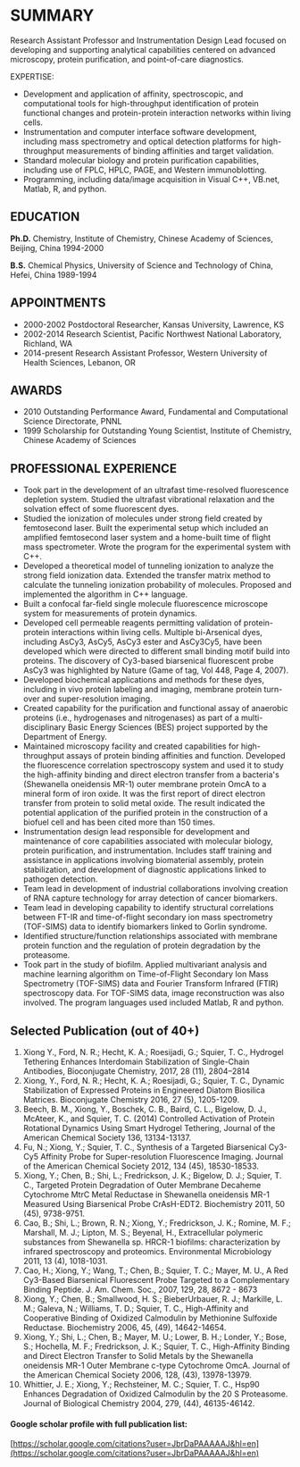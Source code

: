 # SUMMARY
Research Assistant Professor and Instrumentation Design Lead focused on developing and supporting analytical capabilities centered on advanced microscopy, protein purification, and point-of-care diagnostics.

EXPERTISE:  

* Development and application of affinity, spectroscopic, and computational tools for high-throughput identification of protein functional changes and protein-protein interaction networks within living cells.
* Instrumentation and computer interface software development, including mass spectrometry and optical detection platforms for high-throughput measurements of binding affinities and target validation.
* Standard molecular biology and protein purification capabilities, including use of FPLC, HPLC, PAGE, and Western immunoblotting.
* Programming, including data/image acquisition in Visual C++, VB.net, Matlab, R, and python.

## EDUCATION
**Ph.D.** Chemistry, Institute of Chemistry, Chinese Academy of Sciences, Beijing, China 1994-2000

**B.S.** Chemical Physics, University of Science and Technology of China, Hefei, China 1989-1994

## APPOINTMENTS
* 2000-2002 Postdoctoral Researcher, Kansas University, Lawrence, KS
* 2002-2014 Research Scientist, Pacific Northwest National Laboratory, Richland, WA
* 2014-present Research Assistant Professor, Western University of Health Sciences, Lebanon, OR

## AWARDS
* 2010 Outstanding Performance Award, Fundamental and Computational Science Directorate, PNNL 
* 1999 Scholarship for Outstanding Young Scientist, Institute of Chemistry, Chinese Academy of Sciences
 
## PROFESSIONAL EXPERIENCE

* Took part in the development of an ultrafast time-resolved fluorescence depletion system. Studied the ultrafast vibrational relaxation and the solvation effect of some fluorescent dyes.  
* Studied the ionization of molecules under strong field created by femtosecond laser. Built the experimental setup which included an amplified femtosecond laser system and a home-built time of flight mass spectrometer. Wrote the program for the experimental system with C++.
* Developed a theoretical model of tunneling ionization to analyze the strong field ionization data. Extended the transfer matrix method to calculate the tunneling ionization probability of molecules. Proposed and implemented the algorithm in C++ language.
* Built a confocal far-field single molecule fluorescence microscope system for measurements of protein dynamics.
* Developed cell permeable reagents permitting validation of protein-protein interactions within living cells. Multiple bi-Arsenical dyes, including AsCy3, AsCy5, AsCy3 ester and AsCy3Cy5, have been developed which were directed to different small binding motif build into proteins. The discovery of Cy3-based biarsenical fluorescent probe AsCy3 was highlighted by Nature (Game of tag, Vol 448, Page 4, 2007).
* Developed biochemical applications and methods for these dyes, including in vivo protein labeling and imaging, membrane protein turn-over and super-resolution imaging.
* Created capability for the purification and functional assay of anaerobic proteins (i.e., hydrogenases and nitrogenases) as part of a multi-disciplinary Basic Energy Sciences (BES) project supported by the Department of Energy.
* Maintained microscopy facility and created capabilities for high-throughput assays of protein binding affinities and function. Developed the fluorescence correlation spectroscopy system and used it to study the high-affinity binding and direct electron transfer from a bacteria's (Shewanella oneidensis MR-1) outer membrane protein OmcA to a mineral form of iron oxide. It was the first report of direct electron transfer from protein to solid metal oxide. The result indicated the potential application of the purified protein in the construction of a biofuel cell and has been cited more than 150 times.
* Instrumentation design lead responsible for development and maintenance of core capabilities associated with molecular biology, protein purification, and instrumentation.  Includes staff training and assistance in applications involving biomaterial assembly, protein stabilization, and development of diagnostic applications linked to pathogen detection.
* Team lead in development of industrial collaborations involving creation of RNA capture technology for array detection of cancer biomarkers.  
* Team lead in developing capability to identify structural correlations between FT-IR and time-of-flight secondary ion mass spectrometry (TOF-SIMS) data to identify biomarkers linked to Gorlin syndrome.
* Identified structure/function relationships associated with membrane protein function and the regulation of protein degradation by the proteasome.  
* Took part in the study of biofilm. Applied multivariant analysis and machine learning algorithm on Time-of-Flight Secondary Ion Mass Spectrometry (TOF-SIMS) data and Fourier Transform Infrared (FTIR) spectroscopy data. For TOF-SIMS data, image reconstruction was also involved. The program languages used included Matlab, R and python.

## Selected Publication (out of 40+)
1. Xiong Y., Ford, N. R.; Hecht, K. A.; Roesijadi, G.; Squier, T. C., Hydrogel Tethering Enhances Interdomain Stabilization of Single-Chain Antibodies, Bioconjugate Chemistry, 2017, 28 (11), 2804–2814
2. Xiong, Y., Ford, N. R.; Hecht, K. A.; Roesijadi, G.; Squier, T. C., Dynamic Stabilization of Expressed Proteins in Engineered Diatom Biosilica Matrices. Bioconjugate Chemistry 2016, 27 (5), 1205-1209.
3. Beech, B. M., Xiong, Y., Boschek, C. B., Baird, C. L., Bigelow, D. J., McAteer, K., and Squier, T. C. (2014) Controlled Activation of Protein Rotational Dynamics Using Smart Hydrogel Tethering, Journal of the American Chemical Society 136, 13134-13137.
4. Fu, N.; Xiong, Y.; Squier, T. C., Synthesis of a Targeted Biarsenical Cy3-Cy5 Affinity Probe for Super-resolution Fluorescence Imaging. Journal of the American Chemical Society 2012, 134 (45), 18530-18533.
5. Xiong, Y.; Chen, B.; Shi, L.; Fredrickson, J. K.; Bigelow, D. J.; Squier, T. C., Targeted Protein Degradation of Outer Membrane Decaheme Cytochrome MtrC Metal Reductase in Shewanella oneidensis MR-1 Measured Using Biarsenical Probe CrAsH-EDT2. Biochemistry 2011, 50 (45), 9738-9751.
6. Cao, B.; Shi, L.; Brown, R. N.; Xiong, Y.; Fredrickson, J. K.; Romine, M. F.; Marshall, M. J.; Lipton, M. S.; Beyenal, H., Extracellular polymeric substances from Shewanella sp. HRCR-1 biofilms: characterization by infrared spectroscopy and proteomics. Environmental Microbiology 2011, 13 (4), 1018-1031.
7. Cao, H.; Xiong, Y.; Wang, T.; Chen, B.; Squier, T. C.; Mayer, M. U., A Red Cy3-Based Biarsenical Fluorescent Probe Targeted to a Complementary Binding Peptide. J. Am. Chem. Soc., 2007, 129, 28, 8672 - 8673
8. Xiong, Y.; Chen, B.; Smallwood, H. S.; BieberUrbauer, R. J.; Markille, L. M.; Galeva, N.; Williams, T. D.; Squier, T. C., High-Affinity and Cooperative Binding of Oxidized Calmodulin by Methionine Sulfoxide Reductase. Biochemistry 2006, 45, (49), 14642-14654.
9. Xiong, Y.; Shi, L.; Chen, B.; Mayer, M. U.; Lower, B. H.; Londer, Y.; Bose, S.; Hochella, M. F.; Fredrickson, J. K.; Squier, T. C., High-Affinity Binding and Direct Electron Transfer to Solid Metals by the Shewanella oneidensis MR-1 Outer Membrane c-type Cytochrome OmcA. Journal of the American Chemical Society 2006, 128, (43), 13978-13979.
10. Whittier, J. E.; Xiong, Y.; Rechsteiner, M. C.; Squier, T. C., Hsp90 Enhances Degradation of Oxidized Calmodulin by the 20 S Proteasome. Journal of Biological Chemistry 2004, 279, (44), 46135-46142.


#### Google scholar profile with full publication list:
[https://scholar.google.com/citations?user=JbrDaPAAAAAJ&hl=en](https://scholar.google.com/citations?user=JbrDaPAAAAAJ&hl=en)
